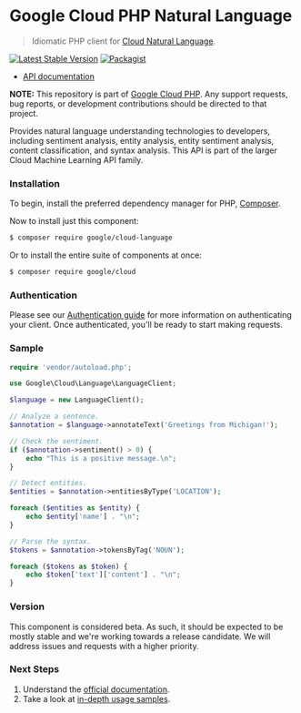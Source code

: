 # Google Cloud PHP Natural Language

> Idiomatic PHP client for [Cloud Natural Language](https://cloud.google.com/natural-language/).

[![Latest Stable Version](https://poser.pugx.org/google/cloud-language/v/stable)](https://packagist.org/packages/google/cloud-language) [![Packagist](https://img.shields.io/packagist/dm/google/cloud-language.svg)](https://packagist.org/packages/google/cloud-language)

* [API documentation](http://googlecloudplatform.github.io/google-cloud-php/#/docs/cloud-language/latest)

**NOTE:** This repository is part of [Google Cloud PHP](https://github.com/googlecloudplatform/google-cloud-php). Any
support requests, bug reports, or development contributions should be directed to
that project.

Provides natural language understanding technologies to developers, including sentiment analysis, entity analysis,
entity sentiment analysis, content classification, and syntax analysis. This API is part of the larger Cloud Machine Learning API family.

### Installation

To begin, install the preferred dependency manager for PHP, [Composer](https://getcomposer.org/).

Now to install just this component:

```sh
$ composer require google/cloud-language
```

Or to install the entire suite of components at once:

```sh
$ composer require google/cloud
```

### Authentication

Please see our [Authentication guide](https://github.com/GoogleCloudPlatform/google-cloud-php/blob/master/AUTHENTICATION.md) for more information
on authenticating your client. Once authenticated, you'll be ready to start making requests.

### Sample

```php
require 'vendor/autoload.php';

use Google\Cloud\Language\LanguageClient;

$language = new LanguageClient();

// Analyze a sentence.
$annotation = $language->annotateText('Greetings from Michigan!');

// Check the sentiment.
if ($annotation->sentiment() > 0) {
    echo "This is a positive message.\n";
}

// Detect entities.
$entities = $annotation->entitiesByType('LOCATION');

foreach ($entities as $entity) {
    echo $entity['name'] . "\n";
}

// Parse the syntax.
$tokens = $annotation->tokensByTag('NOUN');

foreach ($tokens as $token) {
    echo $token['text']['content'] . "\n";
}
```

### Version

This component is considered beta. As such, it should be expected to be mostly
stable and we're working towards a release candidate. We will address issues
and requests with a higher priority.

### Next Steps

1. Understand the [official documentation](https://cloud.google.com/natural-language/docs/).
2. Take a look at [in-depth usage samples](https://github.com/GoogleCloudPlatform/php-docs-samples/tree/master/language).
